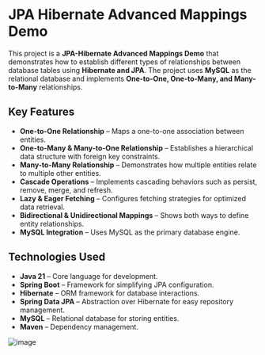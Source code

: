 # JPA Hibernate Advanced Mappings Demo

This project is a **JPA-Hibernate Advanced Mappings Demo** that demonstrates how to establish different types of relationships between database tables using **Hibernate and JPA**. The project uses **MySQL** as the relational database and implements **One-to-One, One-to-Many, and Many-to-Many** relationships.

## Key Features

- **One-to-One Relationship** – Maps a one-to-one association between entities.
- **One-to-Many & Many-to-One Relationship** – Establishes a hierarchical data structure with foreign key constraints.
- **Many-to-Many Relationship** – Demonstrates how multiple entities relate to multiple other entities.
- **Cascade Operations** – Implements cascading behaviors such as persist, remove, merge, and refresh.
- **Lazy & Eager Fetching** – Configures fetching strategies for optimized data retrieval.
- **Bidirectional & Unidirectional Mappings** – Shows both ways to define entity relationships.
- **MySQL Integration** – Uses MySQL as the primary database engine.

## Technologies Used

- **Java 21** – Core language for development.
- **Spring Boot** – Framework for simplifying JPA configuration.
- **Hibernate** – ORM framework for database interactions.
- **Spring Data JPA** – Abstraction over Hibernate for easy repository management.
- **MySQL** – Relational database for storing entities.
- **Maven** – Dependency management.

![image](https://github.com/user-attachments/assets/ff9afad7-a5cc-4a2b-9212-2b160322c3c9)


